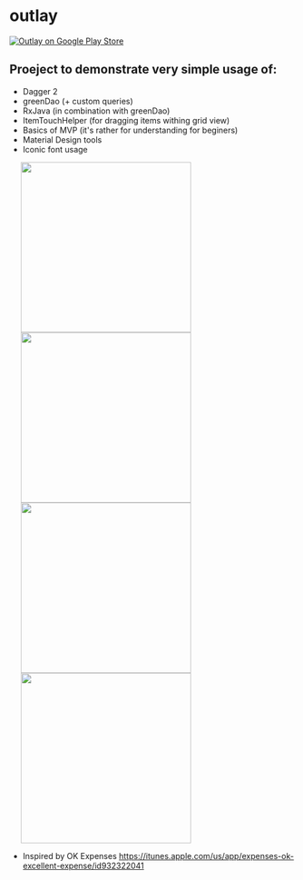 outlay
====================
[![Outlay on Google Play Store](http://style.anu.edu.au/_anu/images/icons/icon-google-play-small.png)](https://play.google.com/store/apps/details?id=com.outlay)


Proeject to demonstrate very simple usage of:
------------

- Dagger 2
- greenDao (+ custom queries)
- RxJava (in combination with greenDao)
- ItemTouchHelper (for dragging items withing grid view)
- Basics of MVP (it's rather for understanding for beginers)
- Material Design tools
- Iconic font usage





<img width='300' hspace='20' src='https://drive.google.com/uc?id=0B3hs6EXn55WUU3haUVY4ckVPU00' />
<img width='300' hspace='20' src='https://drive.google.com/uc?id=0B3hs6EXn55WUbWhVc1k0WDlfelE' />
<img width='300' hspace='20' src='https://drive.google.com/uc?id=0B3hs6EXn55WUSjktd0h4ckJ5a00' />
<img width='300' hspace='20' src='https://drive.google.com/uc?id=0B3hs6EXn55WULUVUOGliSU9UZUk' />

* Inspired by OK Expenses https://itunes.apple.com/us/app/expenses-ok-excellent-expense/id932322041
